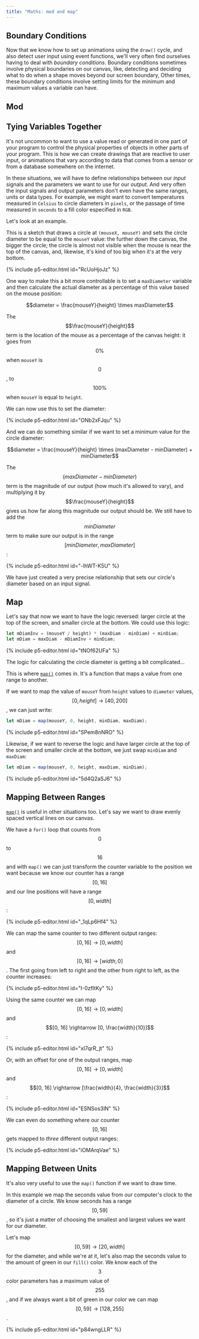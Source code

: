 ```yaml
---
title: "Maths: mod and map"
---
```

## Boundary Conditions

Now that we know how to set up animations using the `draw()` cycle, and also detect user input using event functions, we'll very often find ourselves having to deal with *boundary conditions*. Boundary conditions sometimes involve physical boundaries on our canvas, like, detecting and deciding what to do when a shape moves beyond our screen boundary, Other times, these boundary conditions involve setting limits for the minimum and maximum values a variable can have.

## Mod



## Tying Variables Together

It's not uncommon to want to use a value read or generated in one part of your program to control the physical properties of objects in other parts of your program. This is how we can create drawings that are reactive to user input, or animations that vary according to data that comes from a sensor or from a database somewhere on the internet.

In these situations, we will have to define relationships between our *input* signals and the parameters we want to use for our *output*. And very often the input signals and output parameters don't even have the same ranges, units or data types. For example, we might want to convert temperatures measured in `Celsius` to circle diameters in `pixels`, or the passage of time measured in `seconds` to a fill color especified in `RGB`.

Let's look at an example.

This is a sketch that draws a circle at `(mouseX, mouseY)` and sets the circle diameter to be equal to the `mouseY` value: the further down the canvas, the bigger the circle; the circle is almost not visible when the mouse is near the top of the canvas, and, likewise, it's kind of too big when it's at the very bottom.

{% include p5-editor.html id="RcUoHjoJz" %}

One way to make this a bit more controllable is to set a `maxDiameter` variable and then calculate the actual diameter as a percentage of this value based on the mouse position:

$$diameter = \frac{mouseY}{height} \times maxDiameter$$

The $$\frac{mouseY}{height}$$ term is the location of the mouse as a percentage of the canvas height: it goes from $$0\%$$ when `mouseY` is $$0$$, to $$100\%$$ when `mouseY` is equal to `height`.

We can now use this to set the diameter:

{% include p5-editor.html id="ONb2xFJqu" %}

And we can do something similar if we want to set a minimum value for the circle diameter:

$$diameter = \frac{mouseY}{height} \times (maxDiameter - minDiameter) + minDiameter$$

The $$(maxDiameter - minDiameter)$$ term is the magnitude of our output (how much it's allowed to vary), and multiplying it by $$\frac{mouseY}{height}$$ gives us how far along this magnitude our output should be. We still have to add the $$minDiameter$$ term to make sure our output is in the range $$[minDiameter, maxDiameter]$$:

{% include p5-editor.html id="-lhWT-K5U" %}

We have just created a very precise relationship that sets our circle's diameter based on an input signal.

## Map

Let's say that now we want to have the logic reversed: larger circle at the top of the screen, and smaller circle at the bottom. We could use this logic:

```js
let mDiamInv = (mouseY / height) * (maxDiam - minDiam) + minDiam;
let mDiam = maxDiam - mDiamInv + minDiam;
```

{% include p5-editor.html id="tNOf62UFa" %}

The logic for calculating the circle diameter is getting a bit complicated...

This is where [`map()`](https://p5js.org/reference/#/p5/map) comes in. It's a function that maps a value from one range to another.

If we want to map the value of `mouseY` from `height` values to `diameter` values, $$[0, height] \rightarrow [40, 200]$$, we can just write:

```js
let mDiam = map(mouseY, 0, height, minDiam, maxDiam);
```

{% include p5-editor.html id="SPem8nNRO" %}

Likewise, if we want to reverse the logic and have larger circle at the top of the screen and smaller circle at the bottom, we just swap `minDiam` and `maxDiam`:

```js
let mDiam = map(mouseY, 0, height, maxDiam, minDiam);
```

{% include p5-editor.html id="5d4Q2aSJ6" %}

## Mapping Between Ranges

[`map()`](https://p5js.org/reference/#/p5/map) is useful in other situations too. Let's say we want to draw evenly spaced vertical lines on our canvas.

We have a `for()` loop that counts from $$0$$ to $$16$$ and with `map()` we can just transform the counter variable to the position we want because we know our counter has a range $$[0, 16]$$ and our line positions will have a range $$[0, width]$$:

{% include p5-editor.html id="_1qLp6Hf4" %}

We can map the same counter to two different output ranges: $$[0, 16] \rightarrow [0, width]$$ and $$[0, 16] \rightarrow [width, 0]$$. The first going from left to right and the other from right to left, as the counter increases:

{% include p5-editor.html id="I-0zfItKy" %}

Using the same counter we can map $$[0, 16] \rightarrow [0, width]$$ and $$[0, 16] \rightarrow [0, \frac{width}{10}]$$:

{% include p5-editor.html id="xI7qrR_jt" %}

Or, with an offset for one of the output ranges, map $$[0, 16] \rightarrow [0, width]$$ and $$[0, 16] \rightarrow [\frac{width}{4}, \frac{width}{3}]$$:

{% include p5-editor.html id="ESNSos3lN" %}

We can even do something where our counter $$[0, 16]$$ gets mapped to *three* different output ranges:

{% include p5-editor.html id="iOMArqVae" %}

## Mapping Between Units

It's also very useful to use the `map()` function if we want to draw time.

In this example we map the seconds value from our computer's clock to the diameter of a circle. We know seconds has a range $$[0, 59]$$, so it's just a matter of choosing the smallest and largest values we want for our diameter.

Let's map $$[0, 59] \rightarrow [20, width]$$ for the diameter, and while we're at it, let's also map the seconds value to the amount of green in our `fill()` color. We know each of the $$3$$ color parameters has a maximum value of $$255$$, and if we always want a bit of green in our color we can map $$[0, 59] \rightarrow [128, 255]$$.

{% include p5-editor.html id="p84wngLLR" %}
